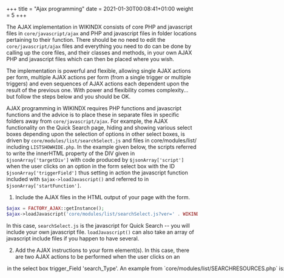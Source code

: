 +++
title = "Ajax programming"
date = 2021-01-30T00:08:41+01:00
weight = 5
+++


The AJAX implementation in WIKINDX consists of core PHP and javascript
files in `core/javascript/ajax` and PHP and javascript files in folder locations
pertaining to their function. There should be no need to edit the
`core/javascript/ajax` files and everything you need to do can be done by calling up
the core files, and their classes and methods, in your own AJAX PHP and
javascript files which can then be placed where you wish.

The implementation is powerful and flexible, allowing single AJAX
actions per form, multiple AJAX actions per form (from a single trigger
or multiple triggers) and even sequences of AJAX actions each dependent
upon the result of the previous one. With power and flexibility comes
complexity... but follow the steps below and you should be OK.

AJAX programming in WIKINDX requires PHP functions and javascript
functions and the advice is to place these in separate files
in specific folders away from `core/javascript/ajax`. For example, the AJAX
functionality on the Quick Search page, hiding and showing various
select boxes depending upon the selection of options in other select
boxes, is driven by `core/modules/list/searchSelect.js` and files
in core/modules/list/ including `LISTSHOWHIDE.php`. In the example
given below, the scripts referred to write the innerHTML property
of the DIV given in `$jsonArray['targetDiv']` with code produced by
`$jsonArray['script']` when the user clicks on an option in the form
select box with the ID `$jsonArray['triggerField']` thus setting in
action the javascript function included with `$ajax->loadJavascript()`
and referred to in `$jsonArray['startFunction']`.

1. Include the AJAX files in the HTML output of your page with the form.

~~~~php
$ajax = FACTORY_AJAX::getInstance();
$ajax->loadJavascript('core/modules/list/searchSelect.js?ver=' . WIKINDX_PUBLIC_VERSION);
~~~~

In this case, `searchSelect.js` is the javascript for Quick Search -- you
will include your own javascript file. `loadJavascript()` can also take
an array of javascript include files if you happen to have several.

2. Add the AJAX instructions to your form element(s). In this case,
there are two AJAX actions to be performed when the user clicks on an
<OPTION> in the select box trigger_Field 'search_Type'. An example from
`core/modules/list/SEARCHRESOURCES.php` is:

~~~~php
$jScript = 'index.php?action=list_LISTSHOWHIDE_CORE&method=initCategories&type=search';
$jsonArray[] = array(
  'startFunction' => 'triggerFromMultiSelect',
  'script' => "$jScript",
  'triggerField' => 'search_Type',
  'targetDiv' => 'category'
);
$jScript = 'index.php?action=list_LISTSHOWHIDE_CORE&method=initKeywords&type=search';
$jsonArray[] = array(
  'startFunction' => 'triggerFromMultiSelect',
  'script' => "$jScript",
  'triggerField' => 'search_Type',
  'targetDiv' => 'keyword'
);
$ajax->jActionForm('onclick', $jsonArray);
~~~~

jActionForm() inserts a javascript function into the first form element
that is created in your PHP script immediately following. You need to
do this for each form element requiring an AJAX action. 'onclick' could
be another form action such as 'onsubmit' or 'onchange' etc.

`$jsonArray` is an array of arrays in which you specify the initial
javascript function to be run (in this case, on 'onclick'), and any
other parameters you wish to pass to your AJAX javascript.

`$jsonArray['startFunction']` should _always_ be given and is the initial
javascript function run when the user actions the form element.

`$jsonArray['startFunctionVars']` is optional and, if supplied, is an array
of variables passed to 'startFunction'. For example (NB the quotes);

~~~~php
$jsonArray['startFunctionVars'] = array('"var1"', '"var2"');
// or
$jsonArray['startFunctionVars'] = array('"' . $var1 . '"', '"' . $var2 . '"');
~~~~

`$jsonArray['script']` and the other array elements could be compiled
in the javascript function `triggerFromMultiSelect()`. Additionally,
the AJAX object also has the property 'processedScript' which is
typically created upon the basis of 'script' (as above) in your initial
javascript function (see 2b) below). In any case, the `doXmlHttp()`
method of `ajax.js` expects there to be a 'targetObj' property set in the
AJAX object and it is your responsibility to do this (see 3c) below).

In `$jsonArray`, you can add any other parameters you wish to be passed
to your javascript.

3. Write the javascript you require ensuring you have the function
named in `$jsonArray['startFunction']`. If the above steps are followed,
ajax.js will automatically create an AJAXOBJECT for each AJAX action
required and this can be accessed in your javascript as:

~~~~js
A_OBJ[gateway.aobj_index]
~~~~

where gateway.aobj_index is an integer starting from 0 that increments
each time an AJAXOBJECT is instantiated.

If the return from 'startFunction' is defined and 'false', then
gateway() will bail out -- if 'startFunction' has been put into play by
the submit button of a form, then the form will not be submitted.

The AJAXOBJECT has several properties and methods available to use:

   a) `A_OBJ[gateway.aobj_index].input` -- this is a duplicate of
      `$jsonArray` set in the PHP script above. So, for example, the PHP
      `$jsonArray['script']` element can be accessed in your javascript as
      `A_OBJ[gateway.aobj_index].input.script`

   b) `A_OBJ[gateway.aobj_index].processedScript` -- this must be
      set if you are going to use `A_OBJ[gateway.aobj_index].doXmlHttp`
      (see below). If your javascript function processes the output of
      `$jsonArray['triggerField']` to build up a script with querystring,
      then you might do:

~~~~js
A_OBJ[gateway.aobj_index].processedScript =
    A_OBJ[gateway.aobj_index].input.script + '<&key=value&key=value>';
~~~~

   c) `A_OBJ[gateway.aobj_index].targetObj` -- this must be set if
      you are going to use `A_OBJ[gateway.aobj_index].doXmlHttp` (see
      below). This is HTML element whose innerHTML property will be set by
      `A_OBJ[gateway.aobj_index].doXmlHttp`. Thus, you might do (based on
      `$jsonArray above` -- for `coreGetElementById()`, see below):

~~~~js
A_OBJ[gateway.aobj_index].targetObj =
    coreGetElementById(A_OBJ[gateway.aobj_index].input.targetDiv);
~~~~

   d) `A_OBJ[gateway.aobj_index].phpResponse` -- the return array from
      the PHP script called by AJAX (see below).

   e) `A_OBJ[gateway.aobj_index].checkInput` -- a method that checks
      `$jsonArray` elements are defined. It requires an array as input
      parameter:

~~~~js
if (!A_OBJ[gateway.aobj_index].checkInput(['triggerField', 'targetDiv', 'script']))
{
    return false;
}
~~~~

   f) `A_OBJ[gateway.aobj_index].doXmlHttp` -- the method that executes the
   AJAX action. It requires `A_OBJ[gateway.aobj_index].input.targetDiv`
   to be a valid DIV element in the HTML page and that
   `A_OBJ[gateway.aobj_index].processedScript` (the target PHP script) be
   set. Upon executing, it will store the response back from the target
   PHP script in `A_OBJ[gateway.aobj_index].phpResponse` and will set the
   innerHTML property of `A_OBJ[gateway.aobj_index].input.targetDiv` to
   `A_OBJ[gateway.aobj_index].phpResponse.innerHtml` (see below).

   g) `A_OBJ[gateway.aobj_index].triggerFromMultiSelect`, `A_OBJ[gateway.aobj_index].triggerFromSelect`,
   and `A_OBJ[gateway.aobj_index].triggerFromCheckbox` (do what it says on the tin).

`core/coreJavascript.js` has several other functions that are commonly used in the WIKINDX AJAX implementation:

   a) `coreGetElementById(id)` -- returns an object of an HTML element given by
      its ID (e.g. `$jsonArray['triggerField']`).
   b) `coreIsArray(input)` -- if input is an array, return true, otherwise
      false. There is no reason `$jsonArray` could not be an array of arrays of
      strings and/or arrays...
   c) `coreTrim(str)`, `coreLTrim(str)` and `coreRTrim(str)`.
   d) `coreSearchArray(haystack, needle)` -- return array index if array
      element found, otherwise -1. Like javascript 1.5's `indexOf()` method
      which Firefox supports but IE does not.

See `core/modules/list/searchSelect.js` for an example implementation.

4. Finally, you need to write the PHP script that will be referenced by
`$jsonArray['script']` above. Parameters are returned to this script from
the javascript as part of the URL's query string so will be available
in the standard $this->vars array of WIKINDX. The output of this script
is returned to the javascript's `A_OBJ[gateway.aobj_index].phpResponse`
where, in particular, `A_OBJ[gateway.aobj_index].phpResponse.innerHTML`
is used to set the innerHTML property of `$jsonArray['targetDiv']` as
originally supplied in the first PHP script. So, after doing whatever
the PHP script does with the query string returned from javascript, you
might then send a response back to the javascript thus:

~~~~php
$ajax = FACTORY_AJAX::getInstance();
$jsonResponseArray = array();
$jsonResponseArray = array(
  'innerHTML' => "$div",
  'next' => 'TRUE',
  'startFunction' => 'setDiv',
  'targetDiv' => "subcategory",
  'targetContent' => "$div2"
);
GLOBALS::buildOutputString($ajax->encode_jArray($jsonResponseArray));
FACTORY_CLOSERAW::getInstance();
~~~~

The very minimum required in `$jsonResponseArray` is the 'innerHTML'
element which, in this case, is an HTML DIV element that appears in
the javascript as `A_OBJ[gateway.aobj_index].phpResponse.innerHTML;`
this is used to set the innerHTML property of the original
`$jsonArray['targetDiv']` we started with. The circle has been
squared. `If 'innerHTML' => false`, then setting the innerHTML of
`$jsonArray['targetDiv']` will be skipped -- useful if you just want to
run the 'next' function (see below).

Alternatively, if `$jsonResponseArray` has an 'ERROR' key (which might
be populated in PHP with the content of message's field returned by `error_get_last()`),
then the error message will be printed in an alert box and
the AJAX javascript will exit.

See `core/modules/list/LISTSHOWHIDE.php` for an example implementation.

However, just to be clever, the `$jsonResponseArray` above has four
optional elements in addition to the minimum 'innerHTML'. The important
one is 'next' and, if present, `A_OBJ[gateway.aobj_index].doXmlHttp`
will _continue_ onto the javascript function defined in
`$jsonResponseArray['startFunction']`. If 'next' is present in
`$jsonResponseArray`, then 'startFunction' must be too. In this case,
`setDiv()` is a non-core function that sets the innerHTML of the DIV
element referred to by the ID 'subcategory' to whatever $div2 is set
to; no 'script' is needed as no PHP functionality is required for
this but there is no reason not to use PHP for this continue function
which might then return another `$jsonResponseArray` with another 'next'
element...

NB In 3b) above, I sent a querystring to PHP with:

~~~~
'<&key=value&key=value>'
~~~~

For more complex querystrings, in javascript you can define an object,
`JSON.stringify()` it then, in PHP, JSON decode it. For example, my
querystring might be composed in javascript as:

~~~~js
var jObj = new Object;
jObj.index = 1;
var ajaxReturn = '&ajaxReturn=' + JSON.stringify(jObj);
A_OBJ[gateway.aobj_index].processedScript =
    A_OBJ[gateway.aobj_index].input.script + ajaxReturn;
~~~~

Then, in the PHP script which receives it, you would need to have:

~~~~php
$jArray = $this->ajax->decode_jString($this->vars['ajaxReturn']);
~~~~

`$jArray` is then a PHP associative array.
